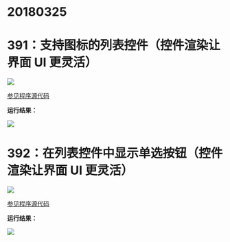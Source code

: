 # 20180325

# 391：支持图标的列表控件（控件渲染让界面 UI 更灵活）

<img src="http://image.renkaigis.com/keepcoding/2018032501.png">

<a href="https://github.com/renkaigis/KeepCoding/tree/master/2018/03/25" target="_blank">参见程序源代码</a>

**运行结果：**

<img src="http://image.renkaigis.com/keepcoding/2018032502.png">

# 392：在列表控件中显示单选按钮（控件渲染让界面 UI 更灵活）

<img src="http://image.renkaigis.com/keepcoding/2018032503.png">

<a href="https://github.com/renkaigis/KeepCoding/tree/master/2018/03/25" target="_blank">参见程序源代码</a>

**运行结果：**

<img src="http://image.renkaigis.com/keepcoding/2018032504.png">

